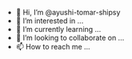 - 👋 Hi, I’m @ayushi-tomar-shipsy
- 👀 I’m interested in ...
- 🌱 I’m currently learning ...
- 💞️ I’m looking to collaborate on ...
- 📫 How to reach me ...

<!---
ayushi-tomar-shipsy/ayushi-tomar-shipsy is a ✨ special ✨ repository because its `README.md` (this file) appears on your GitHub profile.
You can click the Preview link to take a look at your changes.
--->
